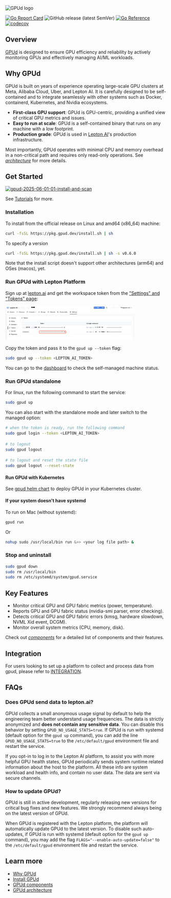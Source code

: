<img src="./assets/gpud.svg" height="100" alt="GPUd logo">

[![Go Report Card](https://goreportcard.com/badge/github.com/leptonai/gpud)](https://goreportcard.com/report/github.com/leptonai/gpud)
![GitHub release (latest SemVer)](https://img.shields.io/github/v/release/leptonai/gpud?sort=semver)
[![Go Reference](https://pkg.go.dev/badge/github.com/leptonai/gpud.svg)](https://pkg.go.dev/github.com/leptonai/gpud)
[![codecov](https://codecov.io/gh/leptonai/gpud/graph/badge.svg?token=G8MGRK9X4A)](https://codecov.io/gh/leptonai/gpud)

## Overview

[GPUd](https://www.gpud.ai) is designed to ensure GPU efficiency and reliability by actively monitoring GPUs and effectively managing AI/ML workloads.

## Why GPUd

GPUd is built on years of experience operating large-scale GPU clusters at Meta, Alibaba Cloud, Uber, and Lepton AI. It is carefully designed to be self-contained and to integrate seamlessly with other systems such as Docker, containerd, Kubernetes, and Nvidia ecosystems.

- **First-class GPU support**: GPUd is GPU-centric, providing a unified view of critical GPU metrics and issues.
- **Easy to run at scale**: GPUd is a self-contained binary that runs on any machine with a low footprint.
- **Production grade**: GPUd is used in [Lepton AI](https://lepton.ai/)'s production infrastructure.

Most importantly, GPUd operates with minimal CPU and memory overhead in a non-critical path and requires only read-only operations. See [*architecture*](./docs/ARCHITECTURE.md) for more details.

## Get Started

<a href="https://www.youtube.com/watch?v=sq-7_Zrv7-8" target="_blank">
<img src="https://i3.ytimg.com/vi/sq-7_Zrv7-8/maxresdefault.jpg" alt="gpud-2025-06-01-01-install-and-scan" />
</a>

See [Tutorials](./docs/TUTORIALS.md) for more.

### Installation

To install from the official release on Linux and amd64 (x86_64) machine:

```bash
curl -fsSL https://pkg.gpud.dev/install.sh | sh
```

To specify a version

```bash
curl -fsSL https://pkg.gpud.dev/install.sh | sh -s v0.6.0
```

Note that the install script doesn't support other architectures (arm64) and OSes (macos), yet.

### Run GPUd with Lepton Platform

Sign up at [lepton.ai](https://www.lepton.ai/) and get the workspace token from the ["Settings" and "Tokens" page](https://dashboard.lepton.ai/workspace-redirect/settings/api-tokens):

<img src="./assets/gpud-lepton.ai-machines-settings.png" width="80%" alt="GPUd lepton.ai machines settings">

Copy the token and pass it to the `gpud up --token` flag:

```bash
sudo gpud up --token <LEPTON_AI_TOKEN>
```

You can go to the [dashboard](https://dashboard.lepton.ai/workspace-redirect/machines/self-managed-nodes) to check the self-managed machine status.

### Run GPUd standalone

For linux, run the following command to start the service:

```bash
sudo gpud up
```

You can also start with the standalone mode and later switch to the managed option:

```bash
# when the token is ready, run the following command
sudo gpud login --token <LEPTON_AI_TOKEN>

# to logout
sudo gpud logout

# to logout and reset the state file
sudo gpud logout --reset-state
```

#### Run GPUd with Kubernetes

See [gpud helm chart](./charts/gpud/README.md) to deploy GPUd in your Kubernetes cluster.

#### If your system doesn't have systemd

To run on Mac (without systemd):

```bash
gpud run
```

Or

```bash
nohup sudo /usr/local/bin run &>> <your log file path> &
```

### Stop and uninstall

```bash
sudo gpud down
sudo rm /usr/local/bin
sudo rm /etc/systemd/system/gpud.service
```

## Key Features

- Monitor critical GPU and GPU fabric metrics (power, temperature).
- Reports  GPU and GPU fabric status (nvidia-smi parser, error checking).
- Detects critical GPU and GPU fabric errors (kmsg, hardware slowdown, NVML Xid event, DCGM).
- Monitor overall system metrics (CPU, memory, disk).

Check out [*components*](./docs/COMPONENTS.md) for a detailed list of components and their features.

## Integration

For users looking to set up a platform to collect and process data from gpud, please refer to [INTEGRATION](./docs/INTEGRATION.md).

## FAQs

### Does GPUd send data to lepton.ai?

GPUd collects a small anonymous usage signal by default to help the engineering team better understand usage frequencies. The data is strictly anonymized and **does not contain any sensitive data**. You can disable this behavior by setting `GPUD_NO_USAGE_STATS=true`. If GPUd is run with systemd (default option for the `gpud up` command), you can add the line `GPUD_NO_USAGE_STATS=true` to the `/etc/default/gpud` environment file and restart the service.

If you opt-in to log in to the Lepton AI platform, to assist you with more helpful GPU health states, GPUd periodically sends system runtime related information about the host to the platform. All these info are system workload and health info, and contain no user data. The data are sent via secure channels.

### How to update GPUd?

GPUd is still in active development, regularly releasing new versions for critical bug fixes and new features. We strongly recommend always being on the latest version of GPUd.

When GPUd is registered with the Lepton platform, the platform will automatically update GPUd to the latest version. To disable such auto-updates, if GPUd is run with systemd (default option for the `gpud up` command), you may add the flag `FLAGS="--enable-auto-update=false"` to the `/etc/default/gpud` environment file and restart the service.

## Learn more

- [Why GPUd](./docs/WHY.md)
- [Install GPUd](./docs/INSTALL.md)
- [GPUd components](./docs/COMPONENTS.md)
- [GPUd architecture](./docs/ARCHITECTURE.md)
